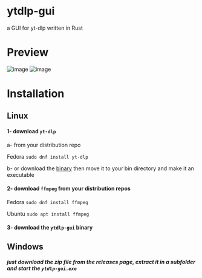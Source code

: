 # ytdlp-gui
a GUI for yt-dlp written in Rust

# Preview

![image](https://user-images.githubusercontent.com/85521119/195943924-f7d1e8da-1b47-422b-9a44-7940b2c849cf.png)
![image](https://user-images.githubusercontent.com/85521119/195943970-e206ab10-e098-43c6-985f-361b59492f66.png)


# Installation
## Linux
#### 1- download ``yt-dlp``

a- from your distribution repo

Fedora
``sudo dnf install yt-dlp``

b- or download the [binary](https://github.com/yt-dlp/yt-dlp/releases/latest/download/yt-dlp) then move it to your bin directory and make it an executable

#### 2- download ``ffmpeg`` from your distribution repos

Fedora
``sudo dnf install ffmpeg``

Ubuntu
``sudo apt install ffmpeg``

#### 3- download the ``ytdlp-gui`` binary

## Windows
##### just download the zip file from the releases page, extract it in a subfolder and start the ``ytdlp-gui.exe``
